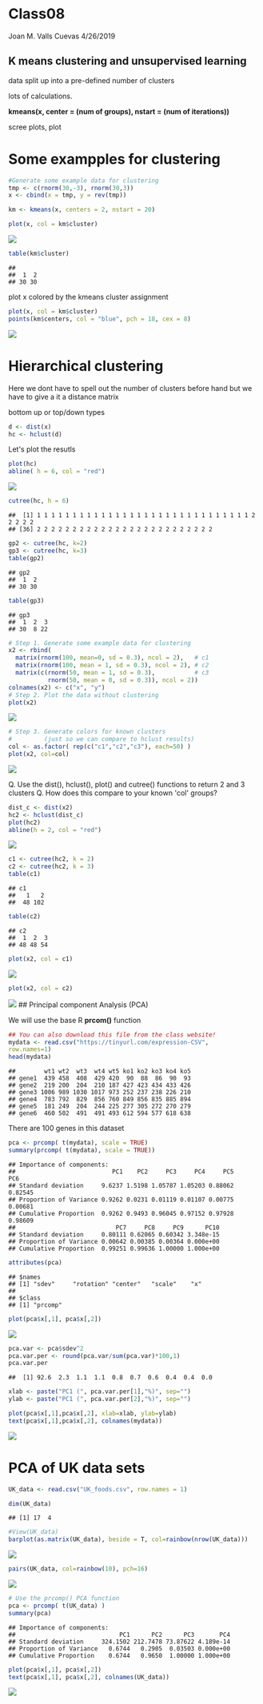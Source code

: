 Class08
================
Joan M. Valls Cuevas
4/26/2019

K means clustering and unsupervised learning
--------------------------------------------

data split up into a pre-defined number of clusters

lots of calculations.

**kmeans(x, center = (num of groups), nstart = (num of iterations))**

scree plots, plot

Some exampples for clustering
=============================

``` r
#Generate some example data for clustering 
tmp <- c(rnorm(30,-3), rnorm(30,3))
x <- cbind(x = tmp, y = rev(tmp))

km <- kmeans(x, centers = 2, nstart = 20)

plot(x, col = km$cluster)
```

![](class08_files/figure-markdown_github/unnamed-chunk-1-1.png)

``` r
table(km$cluster)
```

    ## 
    ##  1  2 
    ## 30 30

plot x colored by the kmeans cluster assignment

``` r
plot(x, col = km$cluster)
points(km$centers, col = "blue", pch = 18, cex = 8)
```

![](class08_files/figure-markdown_github/unnamed-chunk-2-1.png)

Hierarchical clustering
=======================

Here we dont have to spell out the number of clusters before hand but we have to give a it a distance matrix

bottom up or top/down types

``` r
d <- dist(x)
hc <- hclust(d)
```

Let's plot the resutls

``` r
plot(hc)
abline( h = 6, col = "red")
```

![](class08_files/figure-markdown_github/unnamed-chunk-4-1.png)

``` r
cutree(hc, h = 6)
```

    ##  [1] 1 1 1 1 1 1 1 1 1 1 1 1 1 1 1 1 1 1 1 1 1 1 1 1 1 1 1 1 1 1 2 2 2 2 2
    ## [36] 2 2 2 2 2 2 2 2 2 2 2 2 2 2 2 2 2 2 2 2 2 2 2 2 2

``` r
gp2 <- cutree(hc, k=2)
gp3 <- cutree(hc, k=3)
table(gp2)
```

    ## gp2
    ##  1  2 
    ## 30 30

``` r
table(gp3)
```

    ## gp3
    ##  1  2  3 
    ## 30  8 22

``` r
# Step 1. Generate some example data for clustering
x2 <- rbind(
  matrix(rnorm(100, mean=0, sd = 0.3), ncol = 2),   # c1
  matrix(rnorm(100, mean = 1, sd = 0.3), ncol = 2), # c2
  matrix(c(rnorm(50, mean = 1, sd = 0.3),           # c3
           rnorm(50, mean = 0, sd = 0.3)), ncol = 2))
colnames(x2) <- c("x", "y")
# Step 2. Plot the data without clustering
plot(x2)
```

![](class08_files/figure-markdown_github/unnamed-chunk-5-1.png)

``` r
# Step 3. Generate colors for known clusters
#         (just so we can compare to hclust results)
col <- as.factor( rep(c("c1","c2","c3"), each=50) )
plot(x2, col=col)
```

![](class08_files/figure-markdown_github/unnamed-chunk-5-2.png)

Q. Use the dist(), hclust(), plot() and cutree() functions to return 2 and 3 clusters Q. How does this compare to your known 'col' groups?

``` r
dist_c <- dist(x2)
hc2 <- hclust(dist_c)
plot(hc2)
abline(h = 2, col = "red")
```

![](class08_files/figure-markdown_github/unnamed-chunk-6-1.png)

``` r
c1 <- cutree(hc2, k = 2)
c2 <- cutree(hc2, k = 3)
table(c1)
```

    ## c1
    ##   1   2 
    ##  48 102

``` r
table(c2)
```

    ## c2
    ##  1  2  3 
    ## 48 48 54

``` r
plot(x2, col = c1)
```

![](class08_files/figure-markdown_github/unnamed-chunk-6-2.png)

``` r
plot(x2, col = c2)
```

![](class08_files/figure-markdown_github/unnamed-chunk-6-3.png) \#\# Principal component Analysis (PCA)

We will use the base R **prcom()** function

``` r
## You can also download this file from the class website!
mydata <- read.csv("https://tinyurl.com/expression-CSV",
row.names=1)
head(mydata)
```

    ##        wt1 wt2  wt3  wt4 wt5 ko1 ko2 ko3 ko4 ko5
    ## gene1  439 458  408  429 420  90  88  86  90  93
    ## gene2  219 200  204  210 187 427 423 434 433 426
    ## gene3 1006 989 1030 1017 973 252 237 238 226 210
    ## gene4  783 792  829  856 760 849 856 835 885 894
    ## gene5  181 249  204  244 225 277 305 272 270 279
    ## gene6  460 502  491  491 493 612 594 577 618 638

There are 100 genes in this dataset

``` r
pca <- prcomp( t(mydata), scale = TRUE)
summary(prcomp( t(mydata), scale = TRUE))
```

    ## Importance of components:
    ##                           PC1    PC2     PC3     PC4     PC5     PC6
    ## Standard deviation     9.6237 1.5198 1.05787 1.05203 0.88062 0.82545
    ## Proportion of Variance 0.9262 0.0231 0.01119 0.01107 0.00775 0.00681
    ## Cumulative Proportion  0.9262 0.9493 0.96045 0.97152 0.97928 0.98609
    ##                            PC7     PC8     PC9      PC10
    ## Standard deviation     0.80111 0.62065 0.60342 3.348e-15
    ## Proportion of Variance 0.00642 0.00385 0.00364 0.000e+00
    ## Cumulative Proportion  0.99251 0.99636 1.00000 1.000e+00

``` r
attributes(pca)
```

    ## $names
    ## [1] "sdev"     "rotation" "center"   "scale"    "x"       
    ## 
    ## $class
    ## [1] "prcomp"

``` r
plot(pca$x[,1], pca$x[,2])
```

![](class08_files/figure-markdown_github/unnamed-chunk-10-1.png)

``` r
pca.var <- pca$sdev^2
pca.var.per <- round(pca.var/sum(pca.var)*100,1)
pca.var.per
```

    ##  [1] 92.6  2.3  1.1  1.1  0.8  0.7  0.6  0.4  0.4  0.0

``` r
xlab <- paste("PC1 (", pca.var.per[1],"%)", sep="")
ylab <- paste("PC1 (", pca.var.per[2],"%)", sep="")
```

``` r
plot(pca$x[,1],pca$x[,2], xlab=xlab, ylab=ylab)
text(pca$x[,1],pca$x[,2], colnames(mydata))
```

![](class08_files/figure-markdown_github/unnamed-chunk-13-1.png)

PCA of UK data sets
===================

``` r
UK_data <- read.csv("UK_foods.csv", row.names = 1)

dim(UK_data)
```

    ## [1] 17  4

``` r
#View(UK_data)
barplot(as.matrix(UK_data), beside = T, col=rainbow(nrow(UK_data)))
```

![](class08_files/figure-markdown_github/unnamed-chunk-15-1.png)

``` r
pairs(UK_data, col=rainbow(10), pch=16)
```

![](class08_files/figure-markdown_github/unnamed-chunk-16-1.png)

``` r
# Use the prcomp() PCA function 
pca <- prcomp( t(UK_data) )
summary(pca)
```

    ## Importance of components:
    ##                             PC1      PC2      PC3       PC4
    ## Standard deviation     324.1502 212.7478 73.87622 4.189e-14
    ## Proportion of Variance   0.6744   0.2905  0.03503 0.000e+00
    ## Cumulative Proportion    0.6744   0.9650  1.00000 1.000e+00

``` r
plot(pca$x[,1], pca$x[,2])
text(pca$x[,1], pca$x[,2], colnames(UK_data))
```

![](class08_files/figure-markdown_github/unnamed-chunk-18-1.png)
